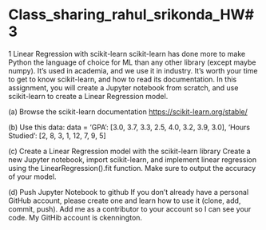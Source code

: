# Class_sharing_rahul_srikonda_HW#3

1 Linear Regression with scikit-learn
scikit-learn has done more to make Python the language of choice for ML than any other
library (except maybe numpy). It’s used in academia, and we use it in industry. It’s worth
your time to get to know scikit-learn, and how to read its documentation.
In this assignment, you will create a Jupyter notebook from scratch, and use scikit-learn
to create a Linear Regression model.

(a) Browse the scikit-learn documentation https://scikit-learn.org/stable/

(b) Use this data:
data = ‘GPA’: [3.0, 3.7, 3.3, 2.5, 4.0, 3.2, 3.9, 3.0], ‘Hours Studied’:
[2, 8, 3, 1, 12, 7, 9, 5]

(c) Create a Linear Regression model with the scikit-learn library Create
a new Jupyter notebook, import scikit-learn, and implement linear regression
using the LinearRegression().fit function. Make sure to output the accuracy
of your model.

(d) Push Jupyter Notebook to github If you don’t already have a personal
GitHub account, please create one and learn how to use it (clone, add, commit,
push). Add me as a contributor to your account so I can see your code. My
GitHib account is ckennington.

